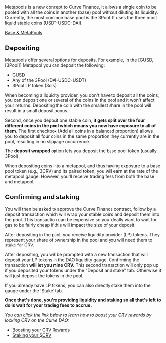 Metapools is a new concept to Curve Finance, it allows a single coin to be pooled with all the coins in another (base) pool without diluting its liquidity. Currently, the most common base pool is the 3Pool. It uses the three most liquid stable coins (USDT-USDC-DAI).

[Base & MetaPools](../../lp/base-and-metapools.md)

## **Depositing**

Metapools offer several options for deposits. For example, in the \[GUSD,\[3Pool\]\] Metapool you can deposit the following:

*   GUSD
*   Any of the 3Pool (DAI-USDC-USDT)
*   3Pool LP token (3crv)
    
When becoming a liquidity provider, you don't have to deposit all the coins, you can deposit one or several of the coins in the pool and it won't affect your returns. Depositing the coin with the smallest share in the pool will result in a small deposit bonus.

Second, once you deposit one stable coin, **it gets split over the four different coins in the pool which means you now have exposure to all of them**. The first checkbox (Add all coins in a balanced proportion) allows you to deposit all four coins in the same proportion they currently are in the pool, resulting in no slippage occurrence.

The **deposit wrapped** option lets you deposit the base pool token (usually 3Pool).

When depositing coins into a metapool, and thus having exposure to a base pool token (e.g., 3CRV) and its paired token, you will earn at the rate of the metapool gauge. However, you'll receive trading fees from both the base and metapool.

## **Confirming and staking**

You will then be asked to approve the Curve Finance contract, follow by a deposit transaction which will wrap your stable coins and deposit them into the pool. This transaction can be expensive so you ideally want to wait for gas to be fairly cheap if this will impact the size of your deposit.

After depositing in the pool, you receive liquidity provider (LP) tokens. They represent your share of ownership in the pool and you will need them to stake for CRV.

After depositing, you will be prompted with a new transaction that will deposit your LP tokens in the DAO liquidity gauge. Confirming the transaction **will let you mine CRV.** This second transaction will only pop up if you deposited your tokens under the "Deposit and stake" tab. Otherwise it will just deposit the tokens in the pool.

If you already have LP tokens, you can also directly stake them into the gauge under the 'Stake' tab.

**Once that's done, you're providing liquidity and staking so all that's left to do is wait for your trading fees to accrue.**

*You can click the link below to learn how to boost your CRV rewards by locking CRV on the Curve DAO:*

- [Boosting your CRV Rewards](/reward-gauges/boosting-your-crv-rewards)
- [Staking your $CRV](/crv-token/staking-your-crv)
